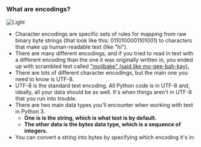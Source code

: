 ### What are encodings?
 ![Light](https://user-images.githubusercontent.com/12748752/126914730-b5b13ba9-4d20-4ebf-b0ed-231af4c8b984.png)

* Character encodings are specific sets of rules for mapping from raw binary byte strings (that look like this: 0110100001101001) to characters that make up human-readable text (like "hi").
* There are many different encodings, and if you tried to read in text with a different encoding than the one it was originally written in, you ended up with scrambled text called ["mojibake" (said like mo-gee-bah-kay).](https://en.wikipedia.org/wiki/Covariance_and_correlation)
* There are lots of different character encodings, but the main one you need to know is UTF-8.
*   UTF-8 is the standard text encoding. All Python code is in UTF-8 and, ideally, all your data should be as well. It's when things aren't in UTF-8 that you run into trouble.
* There are two main data types you'll encounter when working with text in Python 3. 
  *  **One is is the string, which is what text is by default.**
  *  **The other data is the bytes data type, which is a sequence of integers.**
*  You can convert a string into bytes by specifying which encoding it's in:


